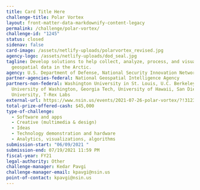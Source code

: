 ```yaml
---
title: Card Title Here
challenge-title: Polar Vortex
layout: front-matter-data-markdownify-content-legacy
permalink: /challenge/polar-vortex/
challenge-id: "1245"
status: closed
sidenav: false
card-image: /assets/netlify-uploads/polarvortex_revised.jpg
agency-logo: /assets/netlify-uploads/dod_seal.jpg
tagline: Develop solutions to help collect, analyze, process, and visualize
  geospatial data in the Arctic.
agency: U.S. Department of Defense, National Security Innovation Network
partner-agencies-federal: National Geospatial Intelligence Agency
partners-non-federal: Washington University in St. Louis, U.C. Berkeley,
  University of Washington, Georgia Tech, University of Hawaii, San Diego State
  University, T-Rex Labs
external-url: https://www.nsin.us/events/2021-07-26-polar-vortex/?!31231212131
total-prize-offered-cash: $45,000
type-of-challenge:
  - Software and apps
  - Creative (multimedia & design)
  - Ideas
  - Technology demonstration and hardware
  - Analytics, visualizations, algorithms
submission-start: "06/09/2021 "
submission-end: 07/19/2021 11:59 PM
fiscal-year: FY21
legal-authority: Other
challenge-manager: Kedar Pavgi
challenge-manager-email: kpavgi@nsin.us
point-of-contact: kpavgi@nsin.us
---
```

